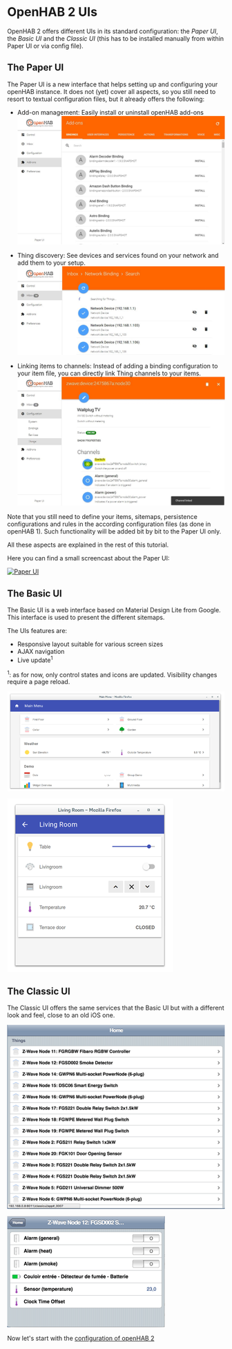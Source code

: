 
# OpenHAB 2 UIs

OpenHAB 2 offers different UIs in its standard configuration: the *Paper UI*, the *Basic UI* and the *Classic UI* (this has to be installed manually from within Paper UI or via config file).

## The Paper UI

The Paper UI is a new interface that helps setting up and configuring your openHAB instance.
It does not (yet) cover all aspects, so you still need to resort to textual configuration files, but it already offers the following:

-   Add-on management: Easily install or uninstall openHAB add-ons
![](./images/picture_05.jpg)

-   Thing discovery: See devices and services found on your network and add them to your setup.
![](./images//picture_09.jpg)

-   Linking items to channels: Instead of adding a binding configuration to your item file, you can directly link Thing channels to your items.
![](./images//picture_21.jpg)

Note that you still need to define your items, sitemaps, persistence configurations and rules in the according configuration files (as done in openHAB 1).
Such functionality will be added bit by bit to the Paper UI only.

All these aspects are explained in the rest of this tutorial.

Here you can find a small screencast about the Paper UI:

[![Paper UI](http://img.youtube.com/vi/MV2a5qwtmRE/0.jpg)](http://www.youtube.com/watch?v=MV2a5qwtmRE)

## The Basic UI

The Basic UI is a web interface based on Material Design Lite from Google. This interface is used to present the different sitemaps.

The UIs features are:

- Responsive layout suitable for various screen sizes
- AJAX navigation
- Live update<sup>1</sup>

<sup>1</sup>: as for now, only control states and icons are updated. Visibility changes require a page reload.

![](./images/screenshot-1-full.png)

![](./images/screenshot-2-full.png)

## The Classic UI

The Classic UI offers the same services that the Basic UI but with a different look and feel, close to an old iOS one.

![](./images/classicui1.png)

![](./images/classicui2.png)

Now let's start with the [configuration of openHAB 2](/tutorials/beginner/configuration.html)

